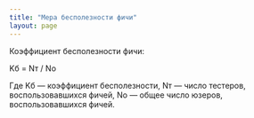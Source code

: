 ```yaml
---
title: "Мера бесполезности фичи"
layout: page 
---
```

Коэффициент бесполезности фичи:

Kб = Nт / Nо

  
Где Kб — коэффициент бесполезности, Nт — число тестеров, воспользовавшихся фичей, Nо — общее число юзеров, воспользовавшихся фичей.

